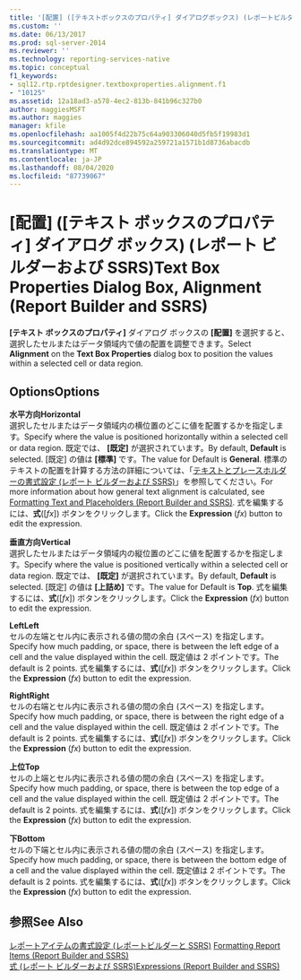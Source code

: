```yaml
---
title: '[配置] ([テキストボックスのプロパティ] ダイアログボックス) (レポートビルダーおよび SSRS) |Microsoft Docs'
ms.custom: ''
ms.date: 06/13/2017
ms.prod: sql-server-2014
ms.reviewer: ''
ms.technology: reporting-services-native
ms.topic: conceptual
f1_keywords:
- sql12.rtp.rptdesigner.textboxproperties.alignment.f1
- "10125"
ms.assetid: 12a18ad3-a578-4ec2-813b-841b96c327b0
author: maggiesMSFT
ms.author: maggies
manager: kfile
ms.openlocfilehash: aa1005f4d22b75c64a903306040d5fb5f19983d1
ms.sourcegitcommit: ad4d92dce894592a259721a1571b1d8736abacdb
ms.translationtype: MT
ms.contentlocale: ja-JP
ms.lasthandoff: 08/04/2020
ms.locfileid: "87739067"
---
```

# <a name="text-box-properties-dialog-box-alignment-report-builder-and-ssrs"></a><span data-ttu-id="55123-102">[配置] ([テキスト ボックスのプロパティ] ダイアログ ボックス) (レポート ビルダーおよび SSRS)</span><span class="sxs-lookup"><span data-stu-id="55123-102">Text Box Properties Dialog Box, Alignment (Report Builder and SSRS)</span></span>
  <span data-ttu-id="55123-103">**[テキスト ボックスのプロパティ]** ダイアログ ボックスの **[配置]** を選択すると、選択したセルまたはデータ領域内で値の配置を調整できます。</span><span class="sxs-lookup"><span data-stu-id="55123-103">Select **Alignment** on the **Text Box Properties** dialog box to position the values within a selected cell or data region.</span></span>  
  
## <a name="options"></a><span data-ttu-id="55123-104">Options</span><span class="sxs-lookup"><span data-stu-id="55123-104">Options</span></span>  
 <span data-ttu-id="55123-105">**水平方向**</span><span class="sxs-lookup"><span data-stu-id="55123-105">**Horizontal**</span></span>  
 <span data-ttu-id="55123-106">選択したセルまたはデータ領域内の横位置のどこに値を配置するかを指定します。</span><span class="sxs-lookup"><span data-stu-id="55123-106">Specify where the value is positioned horizontally within a selected cell or data region.</span></span> <span data-ttu-id="55123-107">既定では、 **[既定]** が選択されています。</span><span class="sxs-lookup"><span data-stu-id="55123-107">By default, **Default** is selected.</span></span> <span data-ttu-id="55123-108">[既定] の値は **[標準]** です。</span><span class="sxs-lookup"><span data-stu-id="55123-108">The value for Default is **General**.</span></span> <span data-ttu-id="55123-109">標準のテキストの配置を計算する方法の詳細については、「[テキストとプレースホルダーの書式設定 (レポート ビルダーおよび SSRS)](report-design/formatting-text-and-placeholders-report-builder-and-ssrs.md)」を参照してください。</span><span class="sxs-lookup"><span data-stu-id="55123-109">For more information about how general text alignment is calculated, see [Formatting Text and Placeholders &#40;Report Builder and SSRS&#41;](report-design/formatting-text-and-placeholders-report-builder-and-ssrs.md).</span></span> <span data-ttu-id="55123-110">式を編集するには、**式**([*fx*]) ボタンをクリックします。</span><span class="sxs-lookup"><span data-stu-id="55123-110">Click the **Expression** (*fx*) button to edit the expression.</span></span>  
  
 <span data-ttu-id="55123-111">**垂直方向**</span><span class="sxs-lookup"><span data-stu-id="55123-111">**Vertical**</span></span>  
 <span data-ttu-id="55123-112">選択したセルまたはデータ領域内の縦位置のどこに値を配置するかを指定します。</span><span class="sxs-lookup"><span data-stu-id="55123-112">Specify where the value is positioned vertically within a selected cell or data region.</span></span> <span data-ttu-id="55123-113">既定では、 **[既定]** が選択されています。</span><span class="sxs-lookup"><span data-stu-id="55123-113">By default, **Default** is selected.</span></span> <span data-ttu-id="55123-114">[既定] の値は **[上詰め]** です。</span><span class="sxs-lookup"><span data-stu-id="55123-114">The value for Default is **Top**.</span></span> <span data-ttu-id="55123-115">式を編集するには、**式**([*fx*]) ボタンをクリックします。</span><span class="sxs-lookup"><span data-stu-id="55123-115">Click the **Expression** (*fx*) button to edit the expression.</span></span>  
  
 <span data-ttu-id="55123-116">**Left**</span><span class="sxs-lookup"><span data-stu-id="55123-116">**Left**</span></span>  
 <span data-ttu-id="55123-117">セルの左端とセル内に表示される値の間の余白 (スペース) を指定します。</span><span class="sxs-lookup"><span data-stu-id="55123-117">Specify how much padding, or space, there is between the left edge of a cell and the value displayed within the cell.</span></span> <span data-ttu-id="55123-118">既定値は 2 ポイントです。</span><span class="sxs-lookup"><span data-stu-id="55123-118">The default is 2 points.</span></span> <span data-ttu-id="55123-119">式を編集するには、**式**([*fx*]) ボタンをクリックします。</span><span class="sxs-lookup"><span data-stu-id="55123-119">Click the **Expression** (*fx*) button to edit the expression.</span></span>  
  
 <span data-ttu-id="55123-120">**Right**</span><span class="sxs-lookup"><span data-stu-id="55123-120">**Right**</span></span>  
 <span data-ttu-id="55123-121">セルの右端とセル内に表示される値の間の余白 (スペース) を指定します。</span><span class="sxs-lookup"><span data-stu-id="55123-121">Specify how much padding, or space, there is between the right edge of a cell and the value displayed within the cell.</span></span> <span data-ttu-id="55123-122">既定値は 2 ポイントです。</span><span class="sxs-lookup"><span data-stu-id="55123-122">The default is 2 points.</span></span> <span data-ttu-id="55123-123">式を編集するには、**式**([*fx*]) ボタンをクリックします。</span><span class="sxs-lookup"><span data-stu-id="55123-123">Click the **Expression** (*fx*) button to edit the expression.</span></span>  
  
 <span data-ttu-id="55123-124">**上位**</span><span class="sxs-lookup"><span data-stu-id="55123-124">**Top**</span></span>  
 <span data-ttu-id="55123-125">セルの上端とセル内に表示される値の間の余白 (スペース) を指定します。</span><span class="sxs-lookup"><span data-stu-id="55123-125">Specify how much padding, or space, there is between the top edge of a cell and the value displayed within the cell.</span></span> <span data-ttu-id="55123-126">既定値は 2 ポイントです。</span><span class="sxs-lookup"><span data-stu-id="55123-126">The default is 2 points.</span></span> <span data-ttu-id="55123-127">式を編集するには、**式**([*fx*]) ボタンをクリックします。</span><span class="sxs-lookup"><span data-stu-id="55123-127">Click the **Expression** (*fx*) button to edit the expression.</span></span>  
  
 <span data-ttu-id="55123-128">**下**</span><span class="sxs-lookup"><span data-stu-id="55123-128">**Bottom**</span></span>  
 <span data-ttu-id="55123-129">セルの下端とセル内に表示される値の間の余白 (スペース) を指定します。</span><span class="sxs-lookup"><span data-stu-id="55123-129">Specify how much padding, or space, there is between the bottom edge of a cell and the value displayed within the cell.</span></span> <span data-ttu-id="55123-130">既定値は 2 ポイントです。</span><span class="sxs-lookup"><span data-stu-id="55123-130">The default is 2 points.</span></span> <span data-ttu-id="55123-131">式を編集するには、**式**([*fx*]) ボタンをクリックします。</span><span class="sxs-lookup"><span data-stu-id="55123-131">Click the **Expression** (*fx*) button to edit the expression.</span></span>  
  
## <a name="see-also"></a><span data-ttu-id="55123-132">参照</span><span class="sxs-lookup"><span data-stu-id="55123-132">See Also</span></span>  
 <span data-ttu-id="55123-133">[レポートアイテムの書式設定 &#40;レポートビルダーと SSRS&#41;](report-design/formatting-report-items-report-builder-and-ssrs.md) </span><span class="sxs-lookup"><span data-stu-id="55123-133">[Formatting Report Items &#40;Report Builder and SSRS&#41;](report-design/formatting-report-items-report-builder-and-ssrs.md) </span></span>  
 [<span data-ttu-id="55123-134">式 &#40;レポート ビルダーおよび SSRS&#41;</span><span class="sxs-lookup"><span data-stu-id="55123-134">Expressions &#40;Report Builder and SSRS&#41;</span></span>](report-design/expressions-report-builder-and-ssrs.md)  
  
  
